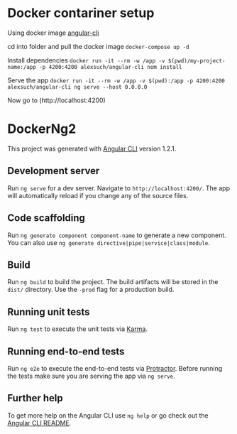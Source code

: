 # Docker contariner setup

Using docker image [angular-cli](https://hub.docker.com/r/alexsuch/angular-cli/) 

cd into folder and pull the docker image `docker-compose up -d`

Install dependencies `docker run -it --rm -w /app -v $(pwd)/my-project-name:/app -p 4200:4200 alexsuch/angular-cli nom install`

Serve the app `docker run -it --rm -w /app -v $(pwd):/app -p 4200:4200 alexsuch/angular-cli ng serve --host 0.0.0.0`

Now go to (http://localhost:4200)

# DockerNg2

This project was generated with [Angular CLI](https://github.com/angular/angular-cli) version 1.2.1.

## Development server

Run `ng serve` for a dev server. Navigate to `http://localhost:4200/`. The app will automatically reload if you change any of the source files.

## Code scaffolding

Run `ng generate component component-name` to generate a new component. You can also use `ng generate directive|pipe|service|class|module`.

## Build

Run `ng build` to build the project. The build artifacts will be stored in the `dist/` directory. Use the `-prod` flag for a production build.

## Running unit tests

Run `ng test` to execute the unit tests via [Karma](https://karma-runner.github.io).

## Running end-to-end tests

Run `ng e2e` to execute the end-to-end tests via [Protractor](http://www.protractortest.org/).
Before running the tests make sure you are serving the app via `ng serve`.

## Further help

To get more help on the Angular CLI use `ng help` or go check out the [Angular CLI README](https://github.com/angular/angular-cli/blob/master/README.md).
